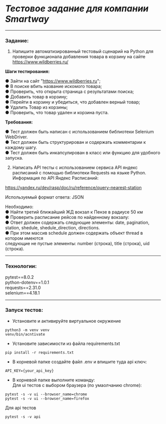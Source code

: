 # *Тестовое задание для компании Smartway*
____
### Задание:
1. Напишите автоматизированный тестовый сценарий на Python для проверки
функционала добавления товара в корзину на сайте https://www.wildberries.ru/

**Шаги тестирования:**

● Зайти на сайт "https://www.wildberries.ru";  
● В поиске вбить название искомого товара;  
● Проверить, что открыта страница с результатами поиска;  
● Добавить товар в корзину;  
● Перейти в корзину и убедиться, что добавлен верный товар;  
● Удалить Товар из корзины;  
● Проверить, что товар удален и корзина пуста.  

**Требования:**  

● Тест должен быть написан с использованием библиотеки Selenium WebDriver.  
● Тест должен быть структурирован и содержать комментарии к каждому шагу.  
● Тест должен быть инкапсулирован в класс или функцию для удобного запуска. 

2. Написать API тесты с использованием сервиса API яндекс расписаний с помощью
библиотеки Requests на языке Python.
Информация по API Яндекс Расписаний:  

https://yandex.ru/dev/rasp/doc/ru/reference/query-nearest-station

Используемый формат ответа: JSON  

Необходимо:  
● Найти третий ближайший ЖД вокзал к Пензе в радиусе 50 км  
● Проверить расписание рейсов по найденному вокзалу:  
● Ответ должен содержать следующие элементы: date, pagination, station, shedule, shedule_direction, directions.  
● При этом массив schedule должен содержать объект thread в котором имеются  
следующие не пустые элементы: number (строка), title (строка), uid (строка).
____
### Технологии: 
pytest==8.0.2  
python-dotenv==1.0.1  
requests==2.31.0  
selenium==4.18.1
____

### Запуск тестов:
- Установите и активируйте виртуальное окружение
```
python3 -m venv venv
venv/bin/acntivate
```
- Установите зависимости из файла requirements.txt
```
pip install -r requirements.txt
``` 
- В корневой папке создайте файл .env и впишите туда api ключ:
``` 
API_KEY={your_api_key}
``` 
- В корневой папке выполните команду:  
Для ui тестов c выбором браузера (по умаолчанию chrome):

```
pytest -s -v ui --browser_name=chrome
pytest -s -v ui --browser_name=firefox
```
Для api тестов

```
pytest -s -v api 
```

